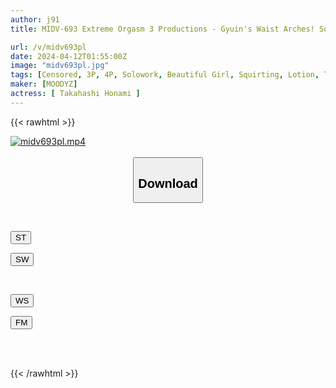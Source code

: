 ```yaml
---
author: j91
title: MIDV-693 Extreme Orgasm 3 Productions - Gyuin's Waist Arches! Squirting Bicha! Bicha! Shaky Legs And Knee Cramps! Climax Special Honami Takahashi

url: /v/midv693pl
date: 2024-04-12T01:55:00Z
image: "midv693pl.jpg"
tags: [Censored, 3P, 4P, Solowork, Beautiful Girl, Squirting, Lotion, Toy	]
maker: [MOODYZ]
actress: [ Takahashi Honami ]
---
```



{{< rawhtml >}}

<div class="video" data-videoid="wPX9r3q6kvhV6l">
    <a href="javascript:;">
        <img src="/v/midv693pl/midv693pl.jpg" width="WIDTH" height="HEIGHT" alt="midv693pl.mp4" loading="lazy">
    </a>
</div>

<script type="text/javascript" src="https://j91.asia/asset/on-demand-st.js"></script>

<br>
  <link rel="stylesheet" href="https://j91.asia/asset/bs5.css">
  
  <center>
  <button class="btn btn-primary" type="button" data-bs-toggle="collapse" data-bs-target=".multi-collapse" aria-expanded="false" aria-controls="multiCollapseExample1 multiCollapseExample2"><h2>Download</h2></button></center>
</p>
<div class="row">
  <div class="col">
    <div class="collapse multi-collapse" id="multiCollapseExample1">
      <div class="card card-body">
	      	      <br>
<div class="buttons">  
<p><a href="https://streamtape.to/v/wPX9r3q6kvhV6l" target="_blank"><button class="btn-hover color-3"><i class="fa fa-download"></i> ST</button></a></p>
<p><a href="https://asnwish.com/cctknqs8swxf" target="_blank"><button class="btn-hover color-2"><i class="fa fa-download"></i> SW</button></a></p></div>
    </div>
  </div>
</div>
  <div class="col">
    <div class="collapse multi-collapse" id="multiCollapseExample2">
      <div class="card card-body">
	      <br>
<div class="buttons">
<p><a href="https://wolfstream.tv/5cxozvrxc45w"><button class="btn-hover color-9"><i class="fa fa-download"></i> WS</button></a></p>
<p><a href="https://filemoon.sx/d/y9npurtl15j5"><button class="btn-hover color-8"><i class="fa fa-download"></i> FM</button></a></p></div>
<br><br>
      </div>
    </div>
  </div>
</div>

{{< /rawhtml >}}